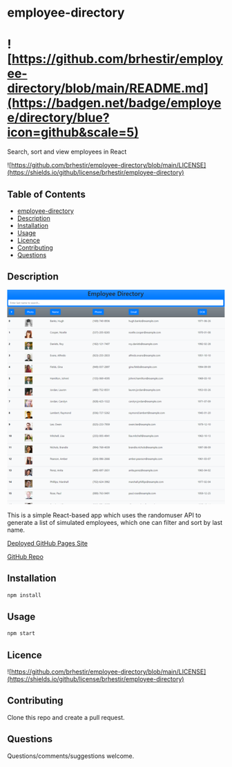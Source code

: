 # employee-directory

# ![https://github.com/brhestir/employee-directory/blob/main/README.md](https://badgen.net/badge/employee/directory/blue?icon=github&scale=5)

Search, sort and view employees in React

![https://github.com/brhestir/employee-directory/blob/main/LICENSE](https://shields.io/github/license/brhestir/employee-directory)

## Table of Contents

- [employee-directory](#employee-directory)
- [Description](#description)
- [Installation](#installation)
- [Usage](#usage)
- [Licence](#licence)
- [Contributing](#contributing)
- [Questions](#questions)

## Description

![](./assets/images/employee-directory.png)

This is a simple React-based app which uses the randomuser API to generate a list of simulated employees, which one can filter and sort by last name.

[Deployed GitHub Pages Site](https://brhestir.github.io/employee-directory/)

[GitHub Repo](https://www.github.com/brhestir/employee-directory)

## Installation

```bash
npm install
```

## Usage

```bash
npm start
```

## Licence

![https://github.com/brhestir/employee-directory/blob/main/LICENSE](https://shields.io/github/license/brhestir/employee-directory)

## Contributing

Clone this repo and create a pull request.

## Questions

Questions/comments/suggestions welcome.
